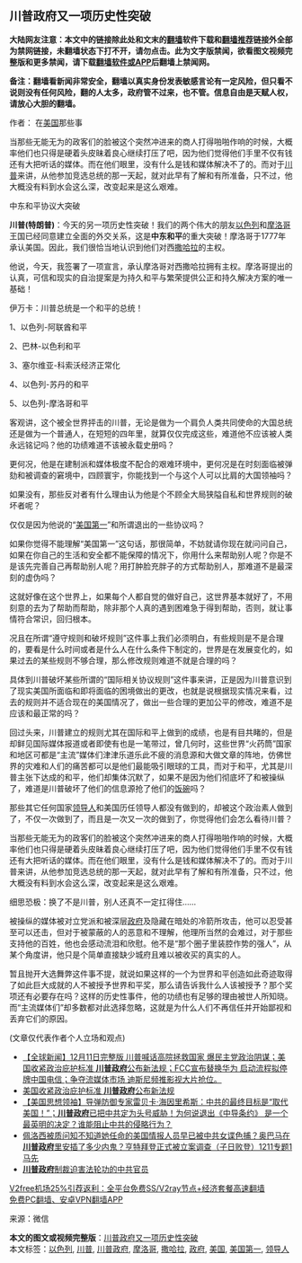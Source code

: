  <h2>川普政府又一项历史性突破</h2> <p class="notice"><b>大陆网友注意：本文中的链接除此处和文末的<a href="https://github.com/bannedbook/fanqiang" >翻墙</a>软件下载和<a href="https://github.com/killgcd/justmysocks/blob/master/README.md">翻墙推荐</a>链接外全部为禁网链接，未翻墙状态下打不开，请勿点击。此为文字版禁闻，欲看图文视频完整版和更多禁闻，请下载<a href="https://github.com/bannedbook/fanqiang">翻墙软件或APP</a>后翻墙上禁闻网。</p><p>备注：翻墙看新闻非常安全，翻墙以真实身份发表敏感言论有一定风险，但只看不说则没有任何风险，翻的人太多，政府管不过来，也不管。信息自由是天赋人权，请放心大胆的翻墙。</b></p>  <div class="entry"> <p>作者： 在<a href="https://www.bannedbook.org/bnews/tag/%e7%be%8e%e5%9b%bd/" class="st_tag internal_tag" rel="tag" title="标签 美国 下的日志">美国</a>那些事</p> <p id="summary">当那些无能无为的政客们的脸被这个突然冲进来的商人打得啪啪作响的时候，大概率他们也只得是硬着头皮昧着良心继续打压了吧，因为他们觉得他们手里不仅有钱还有大把听话的媒体。而在他们眼里，没有什么是钱和媒体解决不了的。而对于<a href="https://www.bannedbook.org/bnews/tag/%e5%b7%9d%e6%99%ae/" class="st_tag internal_tag" rel="tag" title="标签 川普 下的日志">川普</a>来讲，从他参加竞选总统的那一天起，就对此早有了解和有所准备，只不过，他大概没有料到水会这么深，改变起来是这么艰难。</p> <p id="conimg">中东和平协议大突破</p> <p><strong>川普(特朗普)</strong>：今天的另一项历史性突破！我们的两个伟大的朋友<a href="https://www.bannedbook.org/bnews/tag/%e4%bb%a5%e8%89%b2%e5%88%97/" class="st_tag internal_tag" rel="tag" title="标签 以色列 下的日志">以色列</a>和<a href="https://www.bannedbook.org/bnews/tag/%e6%91%a9%e6%b4%9b%e5%93%a5/" class="st_tag internal_tag" rel="tag" title="标签 摩洛哥 下的日志">摩洛哥</a>王国已经同意建立全面的外交关系，这是<strong>中东和平</strong>的重大突破！摩洛哥于1777年承认美国。因此，我们很恰当地认识到他们对西<a href="https://www.bannedbook.org/bnews/tag/%E6%92%92%E5%93%88%E6%8B%89/" class="st_tag internal_tag" rel="tag" title="标签 撒哈拉 下的日志">撒哈拉</a>的主权。</p> <p>他说，今天，我签署了一项宣言，承认摩洛哥对西撒哈拉拥有主权。摩洛哥提出的认真，可信和现实的自治提案是为持久和平与繁荣提供公正和持久解决方案的唯一基础！</p> <p>伊万卡：川普总统是一个和平的总统！</p>  <p>1、以色列-阿联酋和平</p> <p>2、巴林-以色利和平</p> <p>3、塞尔维亚-科索沃经济正常化</p> <p>4、以色列-苏丹的和平</p> <p>5、以色列-摩洛哥和平</p> <p>客观讲，这个被全世界抨击的川普，无论是做为一个肩负人类共同使命的大国总统还是做为一个普通人，在短短的四年里，就算仅仅完成这些，难道他不应该被人类永远铭记吗？他的功绩难道不该被永载史册吗？</p>  <p>更何况，他是在建制派和媒体极度不配合的艰难环境中，更何况是在时刻面临被弹劾和被调查的窘境中，四顾寰宇，你能找到一个与这个人可以比肩的大国领袖吗？</p> <p>如果没有，那些反对者有什么理由认为他是个不顾全大局狭隘自私和世界规则的破坏者呢？</p> <p>仅仅是因为他说的“<a href="https://www.bannedbook.org/bnews/tag/%E7%BE%8E%E5%9B%BD%E7%AC%AC%E4%B8%80/" class="st_tag internal_tag" rel="tag" title="标签 美国第一 下的日志">美国第一</a>”和所谓退出的一些协议吗？</p> <p>如果你觉得不能理解“美国第一”这句话，那很简单，不妨就请你现在就问问自己，如果在你自己的生活和安全都不能保障的情况下，你用什么来帮助别人呢？你是不是该先完善自己再帮助别人呢？用打肿脸充胖子的方式帮助别人，那难道不是最深刻的虚伪吗？</p> <p>这就好像在这个世界上，如果每个人都自觉的做好自己，这世界基本就好了，不用刻意的去为了帮助而帮助，除非那个人真的遇到困难急于得到帮助，否则，就让事情符合常识，回归根本。</p> <p>况且在所谓“遵守规则和破坏规则”这件事上我们必须明白，有些规则是不是合理的，要看是什么时间或者是什么人在什么条件下制定的，世界是在发展变化的，如果过去的某些规则不够合理，那么修改规则难道不就是合理的吗？</p>  <p>具体到川普破坏某些所谓的“国际相关协议规则”这件事来讲，正是因为川普意识到了现实美国所面临和即将面临的困境做出的更改，也就是说根据现实情况来看，过去的规则并不适合现在的美国情况了，做出一些合理的更加公平的修改，难道不是应该和最正常的吗？</p> <p>回过头来，川普建立的规则尤其在国际和平上做到的成绩，也是有目共睹的，但是却鲜见国际媒体报道或者即使有也是一笔带过，曾几何时，这些世界“火药筒”国家和地区可都是“主流”媒体们津津乐道乐此不疲的消息源和大做文章的阵地，仿佛世界的灾难和人们的痛苦都可以是他们最能吸引眼球的工具，而对于和平，尤其是川普主张下达成的和平，他们却集体沉默了，如果不是因为他们彻底坏了和被操纵了，难道是川普破坏了他们的信息源抢了他们的<span class='wp_keywordlink'><a href="https://www.bannedbook.org/forum11/topic308.html" title="禁片：饭碗是党给的吗？" target="_blank">饭碗</a></span>吗？</p> <p>那些其它任何国家<a href="https://www.bannedbook.org/bnews/tag/%E9%A2%86%E5%AF%BC%E4%BA%BA/" class="st_tag internal_tag" rel="tag" title="标签 领导人 下的日志">领导人</a>和美国历任领导人都没有做到的，却被这个政治素人做到了，不仅一次做到了，而且是一次又一次的做到了，你觉得他们会怎么看待川普？</p> <p>当那些无能无为的政客们的脸被这个突然冲进来的商人打得啪啪作响的时候，大概率他们也只得是硬着头皮昧着良心继续打压了吧，因为他们觉得他们手里不仅有钱还有大把听话的媒体。而在他们眼里，没有什么是钱和媒体解决不了的。而对于川普来讲，从他参加竞选总统的那一天起，就对此早有了解和有所准备，只不过，他大概没有料到水会这么深，改变起来是这么艰难。</p> <p>细思恐极：换了不是川普，别人还真不一定扛得住……</p> <p>被操纵的媒体被对立党派和被深层<a href="https://www.bannedbook.org/bnews/tag/%e6%94%bf%e5%ba%9c/" class="st_tag internal_tag" rel="tag" title="标签 政府 下的日志">政府</a>及隐藏在暗处的冷箭所攻击，他可以忍受甚至可以还击，但对于被蒙蔽的人的恶意和不理解，他理所当然的会难过，对于那些支持他的百姓，他也会感动流泪和欣慰。他不是“那个圈子里装腔作势的强人”，从某个角度讲，他只是个简单直接缺少城府且难以被收买的真实的人。</p>  <p>暂且抛开大选舞弊这件事不提，就说如果这样的一个为世界和平创造如此奇迹取得了如此巨大成就的人不被授予世界和平奖，那么请告诉我什么人该被授予？那个奖项还有必要存在吗？这样的历史性事件，他的功绩也有足够的理由被世人所知晓。而“主流媒体们”却多数都对此选择忽略，这就是为什么人们不再信任并开始鄙视和丢弃它们的原因。</p> <p>(文章仅代表作者个人立场和观点)</p> <ul class='op-related-articles' title='相关阅读'> <li><a href='https://www.bannedbook.org/bnews/bannedvideo/20201212/1446318.html' target='_blank'>【全球新闻】12月11日完整版 川普喊话高院拯救国家 爆民主党政治阴谋；美国收紧政治庇护标准 <b>川普政府</b>公布新法规；FCC宣布替换华为 启动流程拟停牌中国电信；争夺流媒体市场 迪斯尼频推影视大片抢位。</a></li> <li><a href='https://www.bannedbook.org/bnews/bannedvideo/20201212/1446288.html' target='_blank'>美国收紧政治庇护标准 <b>川普政府</b>公布新法规</a></li> <li><a href='https://www.bannedbook.org/bnews/bannedvideo/20201212/1446217.html' target='_blank'>【美国思想领袖】导弹防御专家雷贝卡·海因里希斯：中共的最终目标是“取代美国！”；<b>川普政府</b>已把中共定为头号威胁！为何说退出《中导条约》 是一个最英明的决定？谁能阻止中共的侵略行为？</a></li> <li><a href='https://www.bannedbook.org/bnews/bannedvideo/20201211/1445944.html' target='_blank'>佩洛西被质问知不知道她任命的美国情报人员早已被中共女谍色捕？奥巴马在<b>川普政府</b>里安插了多少内鬼？亨特拜登正式被立案调查（子日败登）1211专题1 马先</a></li> <li><a href='https://www.bannedbook.org/bnews/cbnews/20201211/1445571.html' target='_blank'><b>川普政府</b>制裁迫害法轮功的中共官员</a></li> </ul> <p class="texttj"> <a href="https://github.com/bannedbook/fanqiang/wiki/V2ray%E6%9C%BA%E5%9C%BA" target="_blank">V2free机场25%引荐返利：全平台免费SS/V2ray节点+经济套餐高速翻墙</a><br/> <a href="https://github.com/bannedbook/fanqiang/wiki/%E7%A6%81%E9%97%BB%E7%BD%91%E5%AE%89%E5%8D%93%E7%BF%BB%E5%A2%99%E6%96%B0%E9%97%BBAPP" target="_blank">免费PC翻墙、安卓VPN翻墙APP</a></p><p> 来源：微信 </p><a name='sharetosocial'></a>       <div><b>本文的图文或视频完整版</b>：<a href='https://www.bannedbook.org/bnews/comments/20201214/1447401.html'>川普政府又一项历史性突破</a></div>  </div><!--END ENTRY--> <div class="postfooter"> <div>本文标签：<a href="https://www.bannedbook.org/bnews/tag/%e4%bb%a5%e8%89%b2%e5%88%97/" rel="tag">以色列</a>, <a href="https://www.bannedbook.org/bnews/tag/%e5%b7%9d%e6%99%ae/" rel="tag">川普</a>, <a href="https://www.bannedbook.org/bnews/tag/%e5%b7%9d%e6%99%ae%e6%94%bf%e5%ba%9c/" rel="tag">川普政府</a>, <a href="https://www.bannedbook.org/bnews/tag/%e6%91%a9%e6%b4%9b%e5%93%a5/" rel="tag">摩洛哥</a>, <a href="https://www.bannedbook.org/bnews/tag/%E6%92%92%E5%93%88%E6%8B%89/" rel="tag">撒哈拉</a>, <a href="https://www.bannedbook.org/bnews/tag/%e6%94%bf%e5%ba%9c/" rel="tag">政府</a>, <a href="https://www.bannedbook.org/bnews/tag/%e7%be%8e%e5%9b%bd/" rel="tag">美国</a>, <a href="https://www.bannedbook.org/bnews/tag/%E7%BE%8E%E5%9B%BD%E7%AC%AC%E4%B8%80/" rel="tag">美国第一</a>, <a href="https://www.bannedbook.org/bnews/tag/%E9%A2%86%E5%AF%BC%E4%BA%BA/" rel="tag">领导人</a></div>  </div><!--END POSTFOOTER--> 